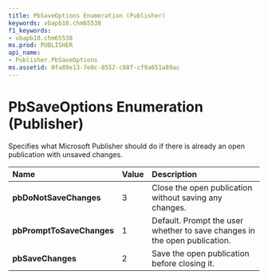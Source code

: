 ```yaml
---
title: PbSaveOptions Enumeration (Publisher)
keywords: vbapb10.chm65538
f1_keywords:
- vbapb10.chm65538
ms.prod: PUBLISHER
api_name:
- Publisher.PbSaveOptions
ms.assetid: 0fa89e13-7e0c-8552-c88f-cf9a051a89ac
---
```



# PbSaveOptions Enumeration (Publisher)

Specifies what Microsoft Publisher should do if there is already an open publication with unsaved changes.



|**Name**|**Value**|**Description**|
|:-----|:-----|:-----|
| **pbDoNotSaveChanges**|3|Close the open publication without saving any changes.|
| **pbPromptToSaveChanges**|1|Default. Prompt the user whether to save changes in the open publication.|
| **pbSaveChanges**|2|Save the open publication before closing it.|

